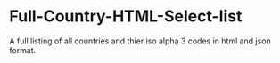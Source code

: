 # Full-Country-HTML-Select-list

A full listing of all countries and thier iso alpha 3 codes in html and json format.
